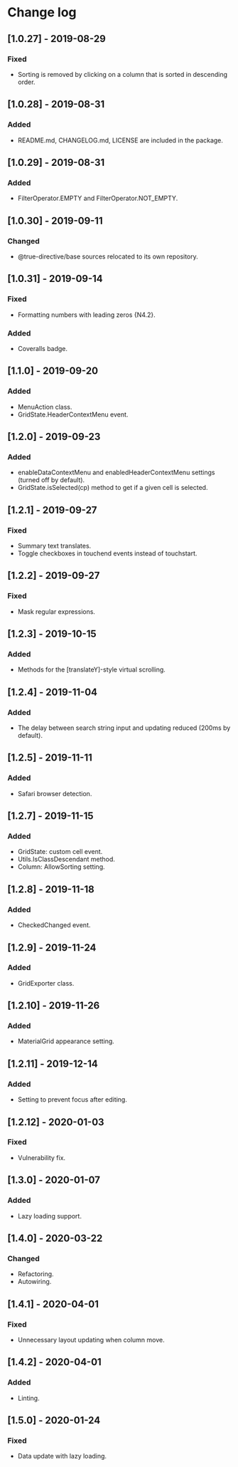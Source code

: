# Change log


## [1.0.27] - 2019-08-29

### Fixed

- Sorting is removed by clicking on a column that is sorted in descending order.

## [1.0.28] - 2019-08-31

### Added

- README.md, CHANGELOG.md, LICENSE are included in the package.

## [1.0.29] - 2019-08-31

### Added

- FilterOperator.EMPTY and FilterOperator.NOT_EMPTY.

## [1.0.30] - 2019-09-11

### Changed

- @true-directive/base sources relocated to its own repository.

## [1.0.31] - 2019-09-14

### Fixed

- Formatting numbers with leading zeros {N4.2}.

### Added

- Coveralls badge.

## [1.1.0] - 2019-09-20

### Added

- MenuAction class.
- GridState.HeaderContextMenu event.

## [1.2.0] - 2019-09-23

### Added

- enableDataContextMenu and enabledHeaderContextMenu settings (turned off by default).
- GridState.isSelected(cp) method to get if a given cell is selected.

## [1.2.1] - 2019-09-27

### Fixed

- Summary text translates.
- Toggle checkboxes in touchend events instead of touchstart.

## [1.2.2] - 2019-09-27

### Fixed

- Mask regular expressions.

## [1.2.3] - 2019-10-15

### Added

- Methods for the [translateY]-style virtual scrolling.

## [1.2.4] - 2019-11-04

### Added

- The delay between search string input and updating reduced (200ms by default).

## [1.2.5] - 2019-11-11

### Added

- Safari browser detection.


## [1.2.7] - 2019-11-15

### Added

- GridState: custom cell event.
- Utils.IsClassDescendant method.
- Column: AllowSorting setting.

## [1.2.8] - 2019-11-18

### Added

- CheckedChanged event.

## [1.2.9] - 2019-11-24

### Added

- GridExporter class.

## [1.2.10] - 2019-11-26

### Added

- MaterialGrid appearance setting.

## [1.2.11] - 2019-12-14

### Added

- Setting to prevent focus after editing.

## [1.2.12] - 2020-01-03

### Fixed

- Vulnerability fix.

## [1.3.0] - 2020-01-07

### Added

- Lazy loading support.

## [1.4.0] - 2020-03-22

### Changed

- Refactoring.
- Autowiring.

## [1.4.1] - 2020-04-01

### Fixed

- Unnecessary layout updating when column move.

## [1.4.2] - 2020-04-01

### Added

- Linting.

## [1.5.0] - 2020-01-24

### Fixed

- Data update with lazy loading.